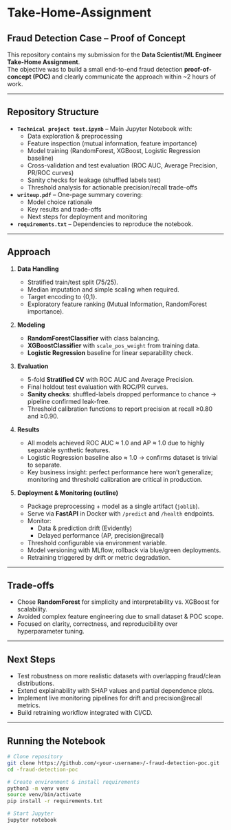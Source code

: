 # Take-Home-Assignment

## Fraud Detection Case – Proof of Concept

This repository contains my submission for the **Data Scientist/ML Engineer Take-Home Assignment**.  
The objective was to build a small end-to-end fraud detection **proof-of-concept (POC)** and clearly communicate the approach within ~2 hours of work.

---

##  Repository Structure
- **`Technical project test.ipynb`** – Main Jupyter Notebook with:
  - Data exploration & preprocessing
  - Feature inspection (mutual information, feature importance)
  - Model training (RandomForest, XGBoost, Logistic Regression baseline)
  - Cross-validation and test evaluation (ROC AUC, Average Precision, PR/ROC curves)
  - Sanity checks for leakage (shuffled labels test)
  - Threshold analysis for actionable precision/recall trade-offs
- **`writeup.pdf`** – One-page summary covering:
  - Model choice rationale
  - Key results and trade-offs
  - Next steps for deployment and monitoring
- **`requirements.txt`** – Dependencies to reproduce the notebook.

---

##  Approach
1. **Data Handling**
   - Stratified train/test split (75/25).
   - Median imputation and simple scaling when required.
   - Target encoding to {0,1}.
   - Exploratory feature ranking (Mutual Information, RandomForest importance).

2. **Modeling**
   - **RandomForestClassifier** with class balancing.
   - **XGBoostClassifier** with `scale_pos_weight` from training data.
   - **Logistic Regression** baseline for linear separability check.

3. **Evaluation**
   - 5-fold **Stratified CV** with ROC AUC and Average Precision.
   - Final holdout test evaluation with ROC/PR curves.
   - **Sanity checks**: shuffled-labels dropped performance to chance → pipeline confirmed leak-free.
   - Threshold calibration functions to report precision at recall ≥0.80 and ≥0.90.

4. **Results**
   - All models achieved ROC AUC ≈ 1.0 and AP ≈ 1.0 due to highly separable synthetic features.
   - Logistic Regression baseline also ≈ 1.0 → confirms dataset is trivial to separate.
   - Key business insight: perfect performance here won’t generalize; monitoring and threshold calibration are critical in production.

5. **Deployment & Monitoring (outline)**
   - Package preprocessing + model as a single artifact (`joblib`).
   - Serve via **FastAPI** in Docker with `/predict` and `/health` endpoints.
   - Monitor:
     - Data & prediction drift (Evidently)
     - Delayed performance (AP, precision@recall)
   - Threshold configurable via environment variable.
   - Model versioning with MLflow, rollback via blue/green deployments.
   - Retraining triggered by drift or metric degradation.

---

##  Trade-offs
- Chose **RandomForest** for simplicity and interpretability vs. XGBoost for scalability.
- Avoided complex feature engineering due to small dataset & POC scope.
- Focused on clarity, correctness, and reproducibility over hyperparameter tuning.

---

##  Next Steps
- Test robustness on more realistic datasets with overlapping fraud/clean distributions.
- Extend explainability with SHAP values and partial dependence plots.
- Implement live monitoring pipelines for drift and precision@recall metrics.
- Build retraining workflow integrated with CI/CD.

---

##  Running the Notebook
```bash
# Clone repository
git clone https://github.com/<your-username>/-fraud-detection-poc.git
cd -fraud-detection-poc

# Create environment & install requirements
python3 -m venv venv
source venv/bin/activate
pip install -r requirements.txt

# Start Jupyter
jupyter notebook

